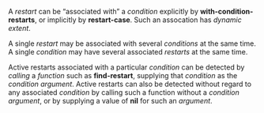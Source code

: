  



A *restart* can be “associated with” a *condition* explicitly by **with-condition-restarts**, or implicitly by **restart-case**. Such an assocation has *dynamic extent*. 



A single *restart* may be associated with several *conditions* at the same time. A single *condition* may have several associated *restarts* at the same time. 



Active restarts associated with a particular *condition* can be detected by *calling* a *function* such as **find-restart**, supplying that *condition* as the *condition argument*. Active restarts can also be detected without regard to any associated *condition* by calling such a function without a *condition argument*, or by supplying a value of **nil** for such an *argument*. 



